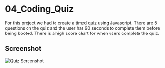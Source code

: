 # 04_Coding_Quiz

For this project we had to create a timed quiz using Javascript. There are 5 questions on the quiz and the user has 90 seconds to complete them before being booted. There is a high score chart for when users complete the quiz.

## Screenshot
![Quiz Screenshot](https://raw.github.com/kayleehorner/04_coding_quiz/master/Assets/coding_quiz.gif?raw=true)

